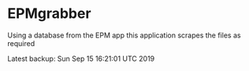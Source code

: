 # EPMgrabber
Using a database from the EPM app this application scrapes the files as required


Latest backup: Sun Sep 15 16:21:01 UTC 2019
